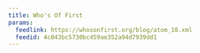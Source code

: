 ```yaml
---
title: Who's Of First
params:
  feedlink: https://whosonfirst.org/blog/atom_10.xml
  feedid: 4c043bc5730bc459ae352a94d7939dd1
---
```

